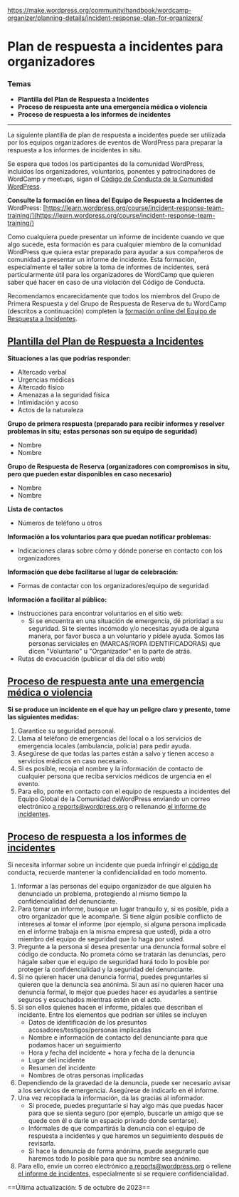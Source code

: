 https://make.wordpress.org/community/handbook/wordcamp-organizer/planning-details/incident-response-plan-for-organizers/

# Plan de respuesta a incidentes para organizadores

### Temas
- **Plantilla del Plan de Respuesta a Incidentes**
- **Proceso de respuesta ante una emergencia médica o violencia**
- **Proceso de respuesta a los informes de incidentes**

---

La siguiente plantilla de plan de respuesta a incidentes puede ser utilizada por los equipos organizadores de eventos de WordPress para preparar la respuesta a los informes de incidentes in situ.

Se espera que todos los participantes de la comunidad WordPress, incluidos los organizadores, voluntarios, ponentes y patrocinadores de WordCamp y meetups, sigan el [Código de Conducta de la Comunidad WordPress](https://make.wordpress.org/handbook/community-code-of-conduct/).

**Consulte la formación en línea del Equipo de Respuesta a Incidentes de** WordPress: [https://learn.wordpress.org/course/incident-response-team-training/](https://learn.wordpress.org/course/incident-response-team-training/)

Como cualquiera puede presentar un informe de incidente cuando ve que algo sucede, esta formación es para cualquier miembro de la comunidad WordPress que quiera estar preparado para ayudar a sus compañeros de comunidad a presentar un informe de incidente. Esta formación, especialmente el taller sobre la toma de informes de incidentes, será particularmente útil para los organizadores de WordCamp que quieren saber qué hacer en caso de una violación del Código de Conducta.

Recomendamos encarecidamente que todos los miembros del Grupo de Primera Respuesta y del Grupo de Respuesta de Reserva de tu WordCamp (descritos a continuación) completen la [formación online del Equipo de Respuesta a Incidentes](https://learn.wordpress.org/course/incident-response-team-tra).

## [Plantilla del Plan de Respuesta a Incidentes](https://make.wordpress.org/community/handbook/wordcamp-organizer/planning-details/incident-response-plan-for-organizers/#incident-response-plan-template)

**Situaciones a las que podrías responder:**

- Altercado verbal
- Urgencias médicas
- Altercado físico
- Amenazas a la seguridad física
- Intimidación y acoso
- Actos de la naturaleza

**Grupo de primera respuesta (preparado para recibir informes y resolver problemas in situ; estas personas son su equipo de seguridad)**

- Nombre
- Nombre

**Grupo de Respuesta de Reserva** **(organizadores con compromisos in situ, pero que pueden estar disponibles en caso necesario)**

- Nombre
- Nombre

**Lista de contactos**

- Números de teléfono u otros

**Información a los voluntarios para que puedan notificar problemas:**

- Indicaciones claras sobre cómo y dónde ponerse en contacto con los organizadores

**Información que debe facilitarse al lugar de celebración:**

- Formas de contactar con los organizadores/equipo de seguridad

**Información a facilitar al público:**

- Instrucciones para encontrar voluntarios en el sitio web:
    - Si se encuentra en una situación de emergencia, dé prioridad a su seguridad. Si te sientes incómodo y/o necesitas ayuda de alguna manera, por favor busca a un voluntario y pídele ayuda. Somos las personas serviciales en (MARCAS/ROPA IDENTIFICADORAS) que dicen "Voluntario" u "Organizador" en la parte de atrás.
- Rutas de evacuación (publicar el día del sitio web)

## [Proceso de respuesta ante una emergencia médica o violencia](https://make.wordpress.org/community/handbook/wordcamp-organizer/planning-details/incident-response-plan-for-organizers/#process-for-responding-to-a-medical-emergency-or-violence)

**Si se produce un incidente en el que hay un peligro claro y presente, tome las siguientes medidas:**

1. Garantice su seguridad personal.
2. Llama al teléfono de emergencias del local o a los servicios de emergencia locales (ambulancia, policía) para pedir ayuda.
3. Asegúrese de que todas las partes están a salvo y tienen acceso a servicios médicos en caso necesario.
4. Si es posible, recoja el nombre y la información de contacto de cualquier persona que reciba servicios médicos de urgencia en el evento.
5. Para ello, ponte en contacto con el equipo de respuesta a incidentes del Equipo Global de la Comunidad deWordPress enviando un correo electrónico [a reports@wordpress.org](mailto:reports@wordpress.org) o rellenando [el informe de incidentes](https://central.wordcamp.org/incident-report/).

## [Proceso de respuesta a los informes de incidentes](https://make.wordpress.org/community/handbook/wordcamp-organizer/planning-details/incident-response-plan-for-organizers/#process-for-responding-to-incident-reports)

Si necesita informar sobre un incidente que pueda infringir el [código de](https://make.wordpress.org/handbook/community-code-of-conduct/) conducta, recuerde mantener la confidencialidad en todo momento.

1. Informar a las personas del equipo organizador de que alguien ha denunciado un problema, protegiendo al mismo tiempo la confidencialidad del denunciante.
2. Para tomar un informe, busque un lugar tranquilo y, si es posible, pida a otro organizador que le acompañe. Si tiene algún posible conflicto de intereses al tomar el informe (por ejemplo, si alguna persona implicada en el informe trabaja en la misma empresa que usted), pida a otro miembro del equipo de seguridad que lo haga por usted.
3. Pregunte a la persona si desea presentar una denuncia formal sobre el código de conducta. No prometa cómo se tratarán las denuncias, pero hágale saber que el equipo de seguridad hará todo lo posible por proteger la confidencialidad y la seguridad del denunciante.
4. Si no quieren hacer una denuncia formal, puedes preguntarles si quieren que la denuncia sea anónima. Si aun así no quieren hacer una denuncia formal, lo mejor que puedes hacer es ayudarles a sentirse seguros y escuchados mientras estén en el acto.
5. Si son ellos quienes hacen el informe, pídales que describan el incidente. Entre los elementos que podrían ser útiles se incluyen
    - Datos de identificación de los presuntos acosadores/testigos/personas implicadas
    - Nombre e información de contacto del denunciante para que podamos hacer un seguimiento
    - Hora y fecha del incidente + hora y fecha de la denuncia
    - Lugar del incidente
    - Resumen del incidente
    - Nombres de otras personas implicadas
6. Dependiendo de la gravedad de la denuncia, puede ser necesario avisar a los servicios de emergencia. Asegúrese de indicarlo en el informe.
7. Una vez recopilada la información, da las gracias al informador.
    - Si procede, puedes preguntarle si hay algo más que puedas hacer para que se sienta seguro (por ejemplo, buscarle un amigo que se quede con él o darle un espacio privado donde sentarse).
    - Infórmales de que compartirás la denuncia con el equipo de respuesta a incidentes y que haremos un seguimiento después de revisarla.
    - Si hace la denuncia de forma anónima, puede asegurarle que haremos todo lo posible para que su nombre sea anónimo.
8. Para ello, envíe un correo electrónico [a reports@wordpress.org](https://make.wordpress.org/community/handbook/wordcamp-organizer/planning-details/incident-response-plan-for-organizers/reports@wordpress.org) o rellene [el informe de incidentes](https://central.wordcamp.org/incident-report/), especialmente si se requiere confidencialidad.

==Última actualización: 5 de octubre de 2023==